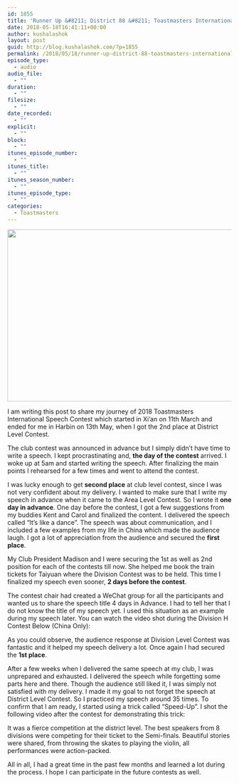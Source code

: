 ```yaml
---
id: 1855
title: 'Runner Up &#8211; District 88 &#8211; Toastmasters International Speech Contest'
date: 2018-05-18T16:41:11+00:00
author: kushalashok
layout: post
guid: http://blog.kushalashok.com/?p=1855
permalink: /2018/05/18/runner-up-district-88-toastmasters-international-speech-contest/
episode_type:
  - audio
audio_file:
  - ""
duration:
  - ""
filesize:
  - ""
date_recorded:
  - ""
explicit:
  - ""
block:
  - ""
itunes_episode_number:
  - ""
itunes_title:
  - ""
itunes_season_number:
  - ""
itunes_episode_type:
  - ""
categories:
  - Toastmasters
---
```

<img class="aligncenter size-large wp-image-1870" src="http://blog.kushalashok.com/wp-content/uploads/2018/05/IMG_4411-1024x576.jpg" alt="" width="687" height="386" srcset="http://blog.kushalashok.com/wp-content/uploads/2018/05/IMG_4411-1024x576.jpg 1024w, http://blog.kushalashok.com/wp-content/uploads/2018/05/IMG_4411-300x169.jpg 300w, http://blog.kushalashok.com/wp-content/uploads/2018/05/IMG_4411-768x432.jpg 768w, http://blog.kushalashok.com/wp-content/uploads/2018/05/IMG_4411-800x450.jpg 800w" sizes="(max-width: 687px) 100vw, 687px" />
  
I am writing this post to share my journey of 2018 Toastmasters International Speech Contest which started in Xi&#8217;an on 11th March and ended for me in Harbin on 13th May, when I got the 2nd place at District Level Contest.

The club contest was announced in advance but I simply didn&#8217;t have time to write a speech. I kept procrastinating and, **the day of the contest** arrived. I woke up at 5am and started writing the speech. After finalizing the main points I rehearsed for a few times and went to attend the contest.

I was lucky enough to get **second place** at club level contest, since I was not very confident about my delivery. I wanted to make sure that I write my speech in advance when it came to the Area Level Contest. So I wrote it **one day in advance**. One day before the contest, I got a few suggestions from my buddies Kent and Carol and finalized the content. I delivered the speech called &#8220;It&#8217;s like a dance&#8221;. The speech was about communication, and I included a few examples from my life in China which made the audience laugh. I got a lot of appreciation from the audience and secured the **first place**.

My Club President Madison and I were securing the 1st as well as 2nd position for each of the contests till now. She helped me book the train tickets for Taiyuan where the Division Contest was to be held. This time I finalized my speech even sooner, **2 days before the contest**.

The contest chair had created a WeChat group for all the participants and wanted us to share the speech title 4 days in Advance. I had to tell her that I do not know the title of my speech yet. I used this situation as an example during my speech later. You can watch the video shot during the Division H Contest Below (China Only):

As you could observe, the audience response at Division Level Contest was fantastic and it helped my speech delivery a lot. Once again I had secured the **1st place**.

After a few weeks when I delivered the same speech at my club, I was unprepared and exhausted. I delivered the speech while forgetting some parts here and there. Though the audience still liked it, I was simply not satisfied with my delivery. I made it my goal to not forget the speech at District Level Contest. So I practiced my speech around 35 times. To confirm that I am ready, I started using a trick called &#8220;Speed-Up&#8221;. I shot the following video after the contest for demonstrating this trick:

<div class="jetpack-video-wrapper">
  <span class="embed-youtube" style="text-align:center; display: block;"></span>
</div>

It was a fierce competition at the district level. The best speakers from 8 divisions were competing for their ticket to the Semi-finals. Beautiful stories were shared, from throwing the skates to playing the violin, all performances were action-packed.

All in all, I had a great time in the past few months and learned a lot during the process. I hope I can participate in the future contests as well.



<div class="jetpack-video-wrapper">
  <span class="embed-youtube" style="text-align:center; display: block;"></span>
</div>